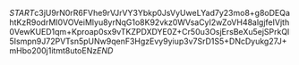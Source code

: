 $START$c3jU9rN0rR6FVhe9rVJrVY3Ybkp0JsVyUweLYad7y23mo8+g8oDEQahtKzR9odrMI0VOVeiMlyu8yrNqG1o8K92vkz0WVsaCyI2wZoVH48algjfeIVjth0VewKUED1qm+Kproap0sx9vTKZPDXDYE0Z+Cr50u3OsjErsBeXu5ejSPrkQl5Ismpn9J72PVTsn5pUNw9qenF3HgzEvy9yiup3v7SrD1S5+DNcDyukg27J+mHbo200j1itmt8utoENz$END$